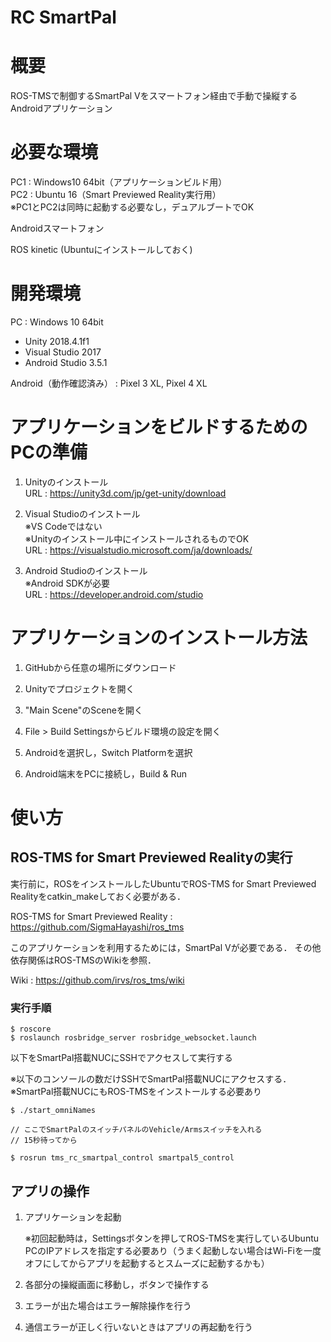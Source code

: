 # RC SmartPal


# 概要
ROS-TMSで制御するSmartPal Vをスマートフォン経由で手動で操縦するAndroidアプリケーション


# 必要な環境
PC1 : Windows10 64bit（アプリケーションビルド用）  
PC2 : Ubuntu 16（Smart Previewed Reality実行用）  
※PC1とPC2は同時に起動する必要なし，デュアルブートでOK

Androidスマートフォン

ROS kinetic (Ubuntuにインストールしておく)


# 開発環境
PC : Windows 10 64bit  
* Unity 2018.4.1f1  
* Visual Studio 2017  
* Android Studio 3.5.1  

Android（動作確認済み） : Pixel 3 XL, Pixel 4 XL


# アプリケーションをビルドするためのPCの準備
1. Unityのインストール  
    URL : https://unity3d.com/jp/get-unity/download

1. Visual Studioのインストール  
    ※VS Codeではない  
    ※Unityのインストール中にインストールされるものでOK  
    URL : https://visualstudio.microsoft.com/ja/downloads/

1. Android Studioのインストール  
    ※Android SDKが必要  
    URL : https://developer.android.com/studio


# アプリケーションのインストール方法

1. GitHubから任意の場所にダウンロード

1. Unityでプロジェクトを開く

1. "Main Scene"のSceneを開く

1. File > Build Settingsからビルド環境の設定を開く

1. Androidを選択し，Switch Platformを選択

1. Android端末をPCに接続し，Build & Run


# 使い方

## ROS-TMS for Smart Previewed Realityの実行

実行前に，ROSをインストールしたUbuntuでROS-TMS for Smart Previewed Realityをcatkin_makeしておく必要がある．

ROS-TMS for Smart Previewed Reality : https://github.com/SigmaHayashi/ros_tms  

このアプリケーションを利用するためには，SmartPal Vが必要である．
その他依存関係はROS-TMSのWikiを参照．

Wiki : https://github.com/irvs/ros_tms/wiki


### 実行手順

```
$ roscore
$ roslaunch rosbridge_server rosbridge_websocket.launch
```

以下をSmartPal搭載NUCにSSHでアクセスして実行する

※以下のコンソールの数だけSSHでSmartPal搭載NUCにアクセスする．  
※SmartPal搭載NUCにもROS-TMSをインストールする必要あり
```
$ ./start_omniNames

// ここでSmartPalのスイッチパネルのVehicle/Armsスイッチを入れる
// 15秒待ってから

$ rosrun tms_rc_smartpal_control smartpal5_control
```


## アプリの操作

1. アプリケーションを起動

    ※初回起動時は，Settingsボタンを押してROS-TMSを実行しているUbuntu PCのIPアドレスを指定する必要あり（うまく起動しない場合はWi-Fiを一度オフにしてからアプリを起動するとスムーズに起動するかも）

1. 各部分の操縦画面に移動し，ボタンで操作する

1. エラーが出た場合はエラー解除操作を行う

1. 通信エラーが正しく行いないときはアプリの再起動を行う
